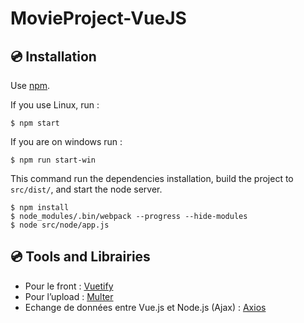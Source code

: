 # MovieProject-VueJS

## 💿 Installation

Use [npm].

If you use Linux, run : 

    $ npm start

If you are on windows run : 
    
    $ npm run start-win

This command run the dependencies installation, build the project to `src/dist/`, and start the node server.

    $ npm install
    $ node_modules/.bin/webpack --progress --hide-modules
    $ node src/node/app.js

## 💿 Tools and Librairies
* Pour le front : [Vuetify]
* Pour l’upload : [Multer]
* Echange de données entre Vue.js et Node.js (Ajax) : [Axios]

[Node.js]: https://nodejs.org/
[npm]: https://www.npmjs.com/
[Vuetify]: https://vuetifyjs.com//
[Multer]: https://github.com/expressjs/multer/
[Axios]: https://github.com/mzabriskie/axios/
[Vue.js]: https://vuejs.org/